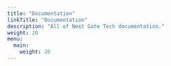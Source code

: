 ```yaml
---
title: "Documentation"
linkTitle: "Documentation"
description: "All of Next Gate Tech documentation."
weight: 20
menu:
  main:
    weight: 20
---
```

